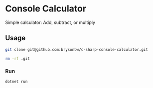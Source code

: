 # Console Calculator
Simple calculator: Add, subtract, or multiply

## Usage

```bash
git clone git@github.com:brysonbw/c-sharp-console-calculator.git
```

```bash
rm -rf .git
```

### Run
``` bash
dotnet run
```